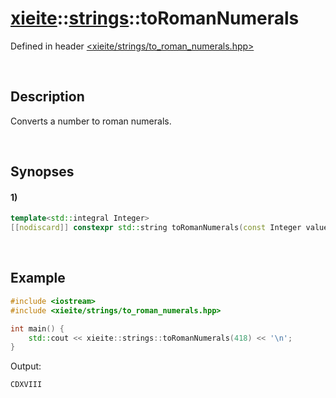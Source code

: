 # [xieite](../../xieite.md)\:\:[strings](../../strings.md)\:\:toRomanNumerals
Defined in header [<xieite/strings/to_roman_numerals.hpp>](../../../include/xieite/strings/to_roman_numerals.hpp)

&nbsp;

## Description
Converts a number to roman numerals.

&nbsp;

## Synopses
#### 1)
```cpp
template<std::integral Integer>
[[nodiscard]] constexpr std::string toRomanNumerals(const Integer value) noexcept;
```

&nbsp;

## Example
```cpp
#include <iostream>
#include <xieite/strings/to_roman_numerals.hpp>

int main() {
    std::cout << xieite::strings::toRomanNumerals(418) << '\n';
}
```
Output:
```
CDXVIII
```
